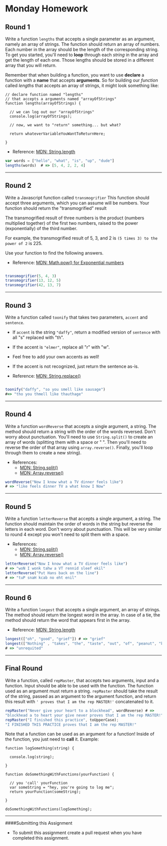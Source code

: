 # Monday Homework

## Round 1

Write a function `lengths` that accepts a single parameter as an argument, namely an array of strings. The function should return an array of numbers. Each number in the array should be the length of the corresponding string. To get you started, you'll need to **loop** through each *string* in the array and get the length of each one. Those lengths should be stored in a different array that you will return.

Remember that when building a function, you want to use **declare** a function with a **name** that accepts **arguments**. So for building our *function* called *lengths* that accepts an array of strings, it might look something like:

```
// declare function named "lengths"
// that accepts a arguments named "arrayOfStrings"
function lengths(arrayOfStrings) {

  // we can log out our "arrayOfStrings"
  console.log(arrayOfStrings);

  // now, we want to "return" something... but what?

  return whateverVariableYouWantToReturnHere;

}
```

- Reference: <a href="https://developer.mozilla.org/en-US/docs/Web/JavaScript/Reference/Global_Objects/String/length" target="_blank">MDN: String.length</a>

```javascript
var words = ["hello", "what", "is", "up", "dude"]
lengths(words)  # => [5, 4, 2, 2, 4]
```

---

## Round 2

Write a Javascript function called `transmogrifier`
This function should accept three arguments, which you can assume will be numbers.
Your function should return the "transmogrified" result

The transmogrified result of three numbers is the product (numbers multiplied together) of the first two numbers, raised to the power (exponentially) of the third number.

For example, the transmogrified result of 5, 3, and 2 is `(5 times 3) to the power of 2` is 225.

Use your function to find the following answers.

- Reference: <a href="https://developer.mozilla.org/en-US/docs/Web/JavaScript/Reference/Global_Objects/Math/pow" target="_blank">MDN: Math.pow() for Exponential numbers</a>

```javascript

transmogrifier(5, 4, 3)
transmogrifier(13, 12, 5)
transmogrifier(42, 13, 7)

```
---
## Round 3

Write a function called `toonify` that takes two parameters, `accent` and `sentence`.
- If `accent` is the string `"daffy"`, return a modified version of `sentence` with all "s" replaced with "th".
- If the accent is `"elmer"`, replace all "r" with "w".
- Feel free to add your own accents as well!
- If the accent is not recognized, just return the sentence as-is.

- Reference: <a href="https://developer.mozilla.org/en-US/docs/Web/JavaScript/Reference/Global_Objects/String/replace" target="_blank">MDN: String.replace()</a>

```javascript

toonify("daffy", "so you smell like sausage")
#=> "tho you thmell like thauthage"

```
---
## Round 4

Write a function `wordReverse` that accepts a single argument, a string. The method should return a string with the order of the words reversed. Don't worry
about punctuation. You'll need to use `String.split()` to create an array of words (splitting them with a space or " ". Then you'll need to reverse the order of that array using `array.reverse()`. Finally, you'll loop through them to create a new string).

- References:
  - <a href="https://developer.mozilla.org/en-US/docs/Web/JavaScript/Reference/Global_Objects/String/split" target="_blank">MDN: String.split()</a>
  - <a href="https://developer.mozilla.org/en-US/docs/Web/JavaScript/Reference/Global_Objects/Array/reverse" target="_blank">MDN: Array.reverse()</a>

```javascript
wordReverse("Now I know what a TV dinner feels like")
# => "like feels dinner TV a what know I Now"
```
---
## Round 5

Write a function `letterReverse` that accepts a single argument, a string. The function should maintain the order of words in the string but reverse the letters in each word. Don't worry about punctuation. This will be very similar to round 4 except you won't need to split them with a space.

- References:
  - <a href="https://developer.mozilla.org/en-US/docs/Web/JavaScript/Reference/Global_Objects/String/split" target="_blank">MDN: String.split()</a>
  - <a href="https://developer.mozilla.org/en-US/docs/Web/JavaScript/Reference/Global_Objects/Array/reverse" target="_blank">MDN: Array.reverse()</a>

```javascript
letterReverse("Now I know what a TV dinner feels like")
# => "woN I wonk tahw a VT rennid sleef ekil"
letterReverse("Put Hans back on the line")
# => "tuP snaH kcab no eht enil"
```
---
## Round 6

Write a function `longest` that accepts a single argument, an array of strings. The method should return the longest word in the array. In case of a tie, the method should return the word that appears first in the array.

- Reference: <a href="https://developer.mozilla.org/en-US/docs/Web/JavaScript/Reference/Global_Objects/String/length" target="_blank">MDN: String.length</a>

```javascript
longest(["oh", "good", "grief"]) # => "grief"
longest(["Nothing" , "takes", "the", "taste", "out", "of", "peanut", "butter", "quite", "like", "unrequited", "love"])
# => "unrequited"
```
---
## Final Round

Write a function, called `repMaster`, that accepts two arguments, input and a function. Input should be able to be used with the function.  The function used as an argument must return a string.  `repMaster` should take the result of the string, passed as an argument to the argument function, and return this result with `' proves that I am the rep MASTER!'` concatenated to it.  

```javascript
repMaster("Never give your heart to a blockhead", wordReverse) # =>
"blockhead a to heart your give never proves that I am the rep MASTER!"
repMaster("I finished this practice", toUpperCase);
"I FINISHED THIS PRACTICE proves that I am the rep MASTER!"
```

Note that a function can be used as an argument for a function! Inside of the function, you just need to **call** it. Example:

```
function logSomething(string) {

  console.log(string);

}

function doSomethingWithFunctions(yourFunction) {

  // you 'call' yourFunction
  var someString = "hey, you're going to log me";
  return yourFunction(someString);

}

doSomethingWithFunctions(logSomething);
```

---

####Submitting this Assignment
- To submit this assignment create a pull request when you have completed
this assignment.
